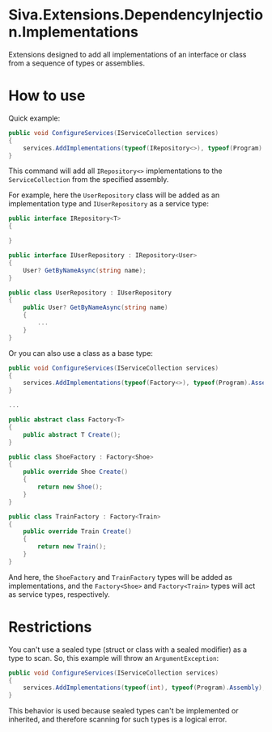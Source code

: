 # Siva.Extensions.DependencyInjection.Implementations
Extensions designed to add all implementations of an interface or class from a sequence of types or assemblies.

# How to use

Quick example:
```csharp
public void ConfigureServices(IServiceCollection services)
{
    services.AddImplementations(typeof(IRepository<>), typeof(Program).Assembly);
}
```
This command will add all `IRepository<>` implementations to the `ServiceCollection` from the specified assembly.

For example, here the `UserRepository` class will be added as an implementation type and `IUserRepository` as a service type:
```csharp
public interface IRepository<T> 
{

}

public interface IUserRepository : IRepository<User>
{
    User? GetByNameAsync(string name);
}

public class UserRepository : IUserRepository
{
    public User? GetByNameAsync(string name)
    { 
        ...
    }
}
```

Or you can also use a class as a base type:
```csharp
public void ConfigureServices(IServiceCollection services)
{
    services.AddImplementations(typeof(Factory<>), typeof(Program).Assembly);
}

...

public abstract class Factory<T>
{
    public abstract T Create();
}

public class ShoeFactory : Factory<Shoe>
{
    public override Shoe Create() 
    {
        return new Shoe();
    }
}

public class TrainFactory : Factory<Train>
{
    public override Train Create() 
    {
        return new Train();
    }
}
```
And here, the `ShoeFactory` and `TrainFactory` types will be added as implementations, and the `Factory<Shoe>` and `Factory<Train>` types will act as service types, respectively.

# Restrictions

You can't use a sealed type (struct or class with a sealed modifier) as a type to scan. 
So, this example will throw an `ArgumentException`:
```csharp
public void ConfigureServices(IServiceCollection services)
{
    services.AddImplementations(typeof(int), typeof(Program).Assembly);
}
```
This behavior is used because sealed types can't be implemented or inherited, and therefore scanning for such types is a logical error.